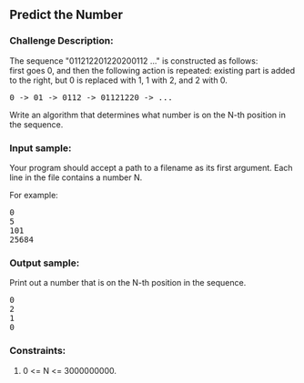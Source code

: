 <h2>Predict the Number</h2>

<h3>Challenge Description:</h3>
<p>
    The sequence &quot;011212201220200112 ...&quot; is constructed as follows:<br>
    first goes 0, and then the following action is repeated: existing part is added to the right, but 0 is replaced
    with 1, 1 with 2, and 2 with 0.
</p>

<pre>0 -&gt; 01 -&gt; 0112 -&gt; 01121220 -&gt; ...</pre>

<p>Write an algorithm that determines what number is on the N-th position in the sequence.</p>

<h3>Input sample:</h3>

<p>
    Your program should accept a path to a filename as its first argument. Each line in the file contains a number N.
</p>

<p>For example:</p>

<pre class="description-input-output">0
5
101
25684</pre>

<h3>Output sample:</h3>

<p>Print out a number that is on the N-th position in the sequence.</p>

<pre class="description-input-output">0
2
1
0</pre>

<h3>Constraints:</h3>

<ol>
<li>0 &lt;= N &lt;= 3000000000.</li>
</ol>